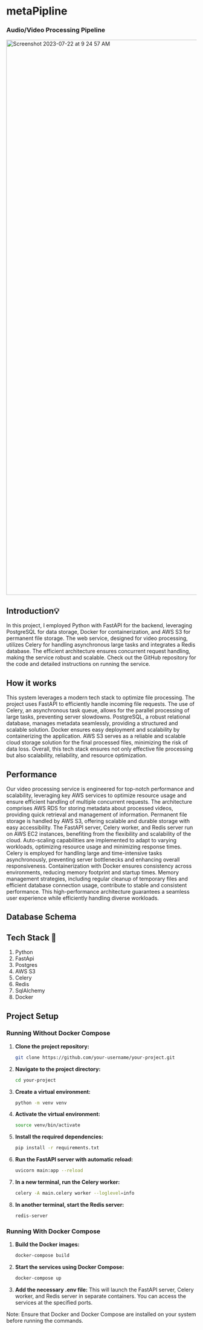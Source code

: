 # metaPipline 
### Audio/Video Processing Pipeline

<img width="1470" alt="Screenshot 2023-07-22 at 9 24 57 AM" src="https://github.com/hackrx40/PS12-P.A.B/assets/75015574/cad07aae-34c3-4144-af83-e9d30203fc52">



## Introduction💡
In this project, I employed Python with FastAPI for the backend, leveraging PostgreSQL for data storage, Docker for containerization, and AWS S3 for permanent file storage. The web service, designed for video processing, utilizes Celery for handling asynchronous large tasks and integrates a Redis database. The efficient architecture ensures concurrent request handling, making the service robust and scalable. Check out the GitHub repository for the code and detailed instructions on running the service.


## How it works
This system leverages a modern tech stack to optimize file processing. The project uses FastAPI to efficiently handle incoming file requests. The use of Celery, an asynchronous task queue, allows for the parallel processing of large tasks, preventing server slowdowns. PostgreSQL, a robust relational database, manages metadata seamlessly, providing a structured and scalable solution. Docker ensures easy deployment and scalability by containerizing the application. AWS S3 serves as a reliable and scalable cloud storage solution for the final processed files, minimizing the risk of data loss. Overall, this tech stack ensures not only effective file processing but also scalability, reliability, and resource optimization.

## Performance
Our video processing service is engineered for top-notch performance and scalability, leveraging key AWS services to optimize resource usage and ensure efficient handling of multiple concurrent requests. The architecture comprises AWS RDS for storing metadata about processed videos, providing quick retrieval and management of information. Permanent file storage is handled by AWS S3, offering scalable and durable storage with easy accessibility. The FastAPI server, Celery worker, and Redis server run on AWS EC2 instances, benefiting from the flexibility and scalability of the cloud. Auto-scaling capabilities are implemented to adapt to varying workloads, optimizing resource usage and minimizing response times. Celery is employed for handling large and time-intensive tasks asynchronously, preventing server bottlenecks and enhancing overall responsiveness. Containerization with Docker ensures consistency across environments, reducing memory footprint and startup times. Memory management strategies, including regular cleanup of temporary files and efficient database connection usage, contribute to stable and consistent performance. This high-performance architecture guarantees a seamless user experience while efficiently handling diverse workloads.


## Database Schema



## Tech Stack 🔨
1. Python
2. FastApi
3. Postgres
4. AWS S3
5. Celery
6. Redis
7. SqlAlchemy
8. Docker

## Project Setup
### Running Without Docker Compose

1. **Clone the project repository:**
    ```bash
    git clone https://github.com/your-username/your-project.git
    ```
2. **Navigate to the project directory:**
    ```bash
    cd your-project
    ```
3. **Create a virtual environment:**
    ```bash
    python -m venv venv
    ```
4. **Activate the virtual environment:**
    ```bash
    source venv/bin/activate
    ```
5. **Install the required dependencies:**
    ```bash
    pip install -r requirements.txt
    ```
6. **Run the FastAPI server with automatic reload:**
    ```bash
    uvicorn main:app --reload
    ```
7. **In a new terminal, run the Celery worker:**
    ```bash
    celery -A main.celery worker --loglevel=info
    ```
8. **In another terminal, start the Redis server:**
    ```bash
    redis-server
    ```
### Running With Docker Compose
1. **Build the Docker images:**
    ```bash
    docker-compose build
    ```
2. **Start the services using Docker Compose:**
    ```bash
    docker-compose up
    ```
3. **Add the necessary .env file:**
This will launch the FastAPI server, Celery worker, and Redis server in separate containers. You can access the services at the specified ports.

Note: Ensure that Docker and Docker Compose are installed on your system before running the commands.
